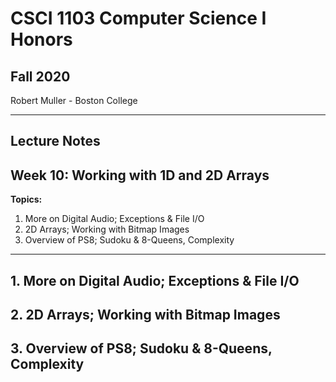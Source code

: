 #  CSCI 1103 Computer Science I Honors

## Fall 2020

Robert Muller - Boston College

---

## Lecture Notes

## Week 10: Working with 1D and 2D Arrays

**Topics:**

1. More on Digital Audio; Exceptions & File I/O 
2. 2D Arrays; Working with Bitmap Images
3. Overview of PS8; Sudoku & 8-Queens, Complexity

---

## 1. More on Digital Audio; Exceptions & File I/O 

## 2. 2D Arrays; Working with Bitmap Images 

## 3. Overview of PS8; Sudoku & 8-Queens, Complexity 

